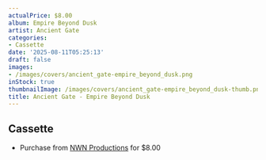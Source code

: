 ```yaml
---
actualPrice: $8.00
album: Empire Beyond Dusk
artist: Ancient Gate
categories:
- Cassette
date: '2025-08-11T05:25:13'
draft: false
images:
- /images/covers/ancient_gate-empire_beyond_dusk.png
inStock: true
thumbnailImage: /images/covers/ancient_gate-empire_beyond_dusk-thumb.png
title: Ancient Gate - Empire Beyond Dusk
---
```


## Cassette
* Purchase from [NWN Productions](http://shop.nwnprod.com/index.php?route=product/product&path=73&product_id=61496&sort=pd.name&order=ASC) for $8.00
